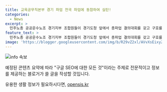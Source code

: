 ```yaml
---
title: 교육공무직본부 경기 파업 전국 파업에 동참하여 실탄!
categories:
  - News
excerpt: >
  민주노총 공공운수노조 경기지부 조합원들이 경기도청 앞에서 총파업 결의대회를 갖고 구호를 외치며 단협 쟁취를 요구하고 있다.
feature_text: >
  민주노총 공공운수노조 경기지부 조합원들이 경기도청 앞에서 총파업 결의대회를 갖고 구호를 외치며 단협 쟁취를 요구하고 있다.
image: 'https://blogger.googleusercontent.com/img/b/R29vZ2xl/AVvXsEixyZcFfHzMRdzZMjFBmAUKJYCLCGyLL1o632UiGVXcaFdKo_bkvkuCioo0uUKlGfBVcT3P84aROyZIXSBEx3Aw5nCQ3pTgDom1WDC4m8eifvWiAmWEEVb4x6G_l8C0QH225ldMjyaFvpxGEBGNO37VmDTDMHGhJPq73UglMfDca1-0aw/s1600/blogspot.png'
---
```


<p><img src="https://blogger.googleusercontent.com/img/b/R29vZ2xl/AVvXsEixyZcFfHzMRdzZMjFBmAUKJYCLCGyLL1o632UiGVXcaFdKo_bkvkuCioo0uUKlGfBVcT3P84aROyZIXSBEx3Aw5nCQ3pTgDom1WDC4m8eifvWiAmWEEVb4x6G_l8C0QH225ldMjyaFvpxGEBGNO37VmDTDMHGhJPq73UglMfDca1-0aw/s1600/blogspot.png" alt="info 속보" /></p>

<p>예정된 콘텐츠 요약에 따라 "구글 SEO에 대한 모든 것"이라는 주제로 전문적이고 정보를 제공하는 블로거가 쓸 글을 작성할 것입니다. </p>
유용한 생활 정보가 필요하시다면, <a href="https://opensis.kr" rel="dofollow">opensis.kr</a>


